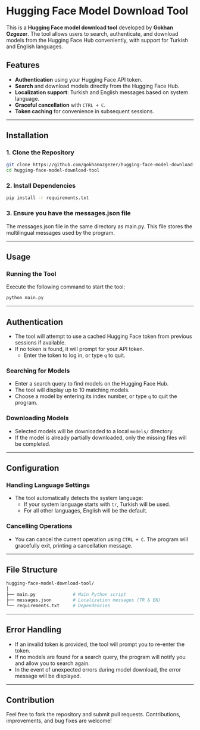 # Hugging Face Model Download Tool

This is a **Hugging Face model download tool** developed by **Gokhan Ozgezer**. The tool allows users to search, authenticate, and download models from the Hugging Face Hub conveniently, with support for Turkish and English languages.

## Features

- **Authentication** using your Hugging Face API token.
- **Search** and download models directly from the Hugging Face Hub.
- **Localization support**: Turkish and English messages based on system language.
- **Graceful cancellation** with `CTRL + C`.
- **Token caching** for convenience in subsequent sessions.

---

## Installation

### 1. Clone the Repository

```bash
git clone https://github.com/gokhanozgezer/hugging-face-model-download-tool.git
cd hugging-face-model-download-tool
```

### 2. Install Dependencies

```bash
pip install -r requirements.txt
```

### 3. Ensure you have the messages.json file
The messages.json file in the same directory as main.py. This file stores the multilingual messages used by the program.

---

## Usage

### Running the Tool
Execute the following command to start the tool:

```bash
python main.py
```

---

## Authentication

- The tool will attempt to use a cached Hugging Face token from previous sessions if available.
- If no token is found, it will prompt for your API token.
  - Enter the token to log in, or type `q` to quit.
 
### Searching for Models

- Enter a search query to find models on the Hugging Face Hub.
- The tool will display up to 10 matching models.
- Choose a model by entering its index number, or type `q` to quit the program.

### Downloading Models

- Selected models will be downloaded to a local `models/` directory.
- If the model is already partially downloaded, only the missing files will be completed.

---

## Configuration

### Handling Language Settings

- The tool automatically detects the system language:
  - If your system language starts with `tr`, Turkish will be used.
  - For all other languages, English will be the default.

### Cancelling Operations

- You can cancel the current operation using `CTRL + C`. The program will gracefully exit, printing a cancellation message.

---

## File Structure

```bash
hugging-face-model-download-tool/
│
├── main.py              # Main Python script
├── messages.json        # Localization messages (TR & EN)
└── requirements.txt     # Dependencies
```

---

## Error Handling

- If an invalid token is provided, the tool will prompt you to re-enter the token.
- If no models are found for a search query, the program will notify you and allow you to search again.
- In the event of unexpected errors during model download, the error message will be displayed.

---

## Contribution

Feel free to fork the repository and submit pull requests. Contributions, improvements, and bug fixes are welcome!
